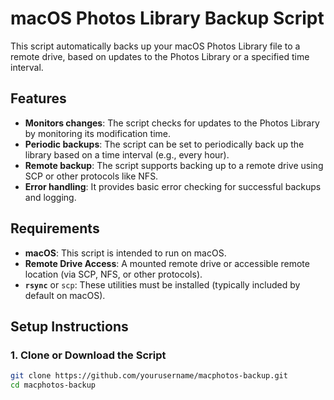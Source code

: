 # macOS Photos Library Backup Script

This script automatically backs up your macOS Photos Library file to a remote drive, based on updates to the Photos Library or a specified time interval.

## Features
- **Monitors changes**: The script checks for updates to the Photos Library by monitoring its modification time.
- **Periodic backups**: The script can be set to periodically back up the library based on a time interval (e.g., every hour).
- **Remote backup**: The script supports backing up to a remote drive using SCP or other protocols like NFS.
- **Error handling**: It provides basic error checking for successful backups and logging.

## Requirements
- **macOS**: This script is intended to run on macOS.
- **Remote Drive Access**: A mounted remote drive or accessible remote location (via SCP, NFS, or other protocols).
- **`rsync`** or `scp`: These utilities must be installed (typically included by default on macOS).

## Setup Instructions

### 1. Clone or Download the Script

```bash
git clone https://github.com/yourusername/macphotos-backup.git
cd macphotos-backup
